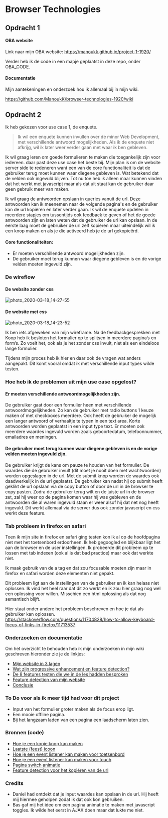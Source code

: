# Browser Technologies 

## Opdracht 1
#### OBA website
Link naar mijn OBA website: https://manoukk.github.io/project-1-1920/

Verder heb ik de code in een mapje geplaatst in deze repo, onder OBA_CODE. 

#### Documentatie
Mijn aantekeningen en onderzoek hou ik allemaal bij in mijn wiki. 

https://github.com/ManoukK/browser-technologies-1920/wiki

## Opdracht 2
Ik heb gekozen voor use case 1, de enquete. 

> Ik wil een enquete kunnen invullen over de minor Web Development, met verschillende antwoord mogelijkheden. Als ik de enquete niet afkrijg, wil ik later weer verder gaan met waar ik ben gebleven.

Ik wil graag leren om goede formulieren te maken die toegankelijk zijn voor iedereen. daar past deze use case het beste bij. Mijn plan is om de website server side te redeneren want een van de core functionaliteit is dat de gebruiker terug moet kunnen waar diegene gebleven is. Wat betekend dat de velden ook ingevuld blijven. Tot nu toe heb ik alleen maar kunnen vinden dat het werkt met javascript maar als dat uit staat kan de gebruiker daar geen gebruik meer van maken. 

Ik wil graag de antwoorden opslaan in queries vanuit de url. Deze antwoorden kan ik meenemen naar de volgende pagina's en de gebruiker kan de url kopiëren en later verder gaan. Ik wil de enquete opdelen in meerdere stapjes om tussentijds ook feedback te geven of het de goede antwoorden zijn en laten weten dat de gebruiker de url kan opslaan. In de eerste laag moet de gebruiker de url zelf kopiëren maar uiteindelijk wil ik een knop maken en als je die activeerd heb je de url gekopieërd. 

#### Core functionaliteiten: 
- Er moeten verschillende antwoord mogelijkheden zijn. 
- De gebruiker moet terug kunnen waar diegene gebleven is en de vorige velden moeten ingevuld zijn. 

### De wireflow
#### De website zonder css
![photo_2020-03-18_14-27-55](https://user-images.githubusercontent.com/45541885/76965498-b08d2280-6924-11ea-9a1e-1015ae867de0.jpg)

#### De website met css
![photo_2020-03-18_14-23-52](https://user-images.githubusercontent.com/45541885/76965237-3d83ac00-6924-11ea-821e-7869d0743512.jpg)

Ik ben iets afgeweken van mijn wireframe. Na de feedbackgesprekken met Koop heb ik besloten het formulier op te splitsen in meerdere pagina’s en form’s. Zo voelt het, ook als je het zonder css invult, niet als een eindeloos lange formulier. 

Tijdens mijn proces heb ik hier en daar ook de vragen wat anders aangepakt. Dit komt vooral omdat ik met verschillende input types wilde testen. 

### Hoe heb ik de problemen uit mijn use case opgelost?
#### Er moeten verschillende antwoordmogelijkheden zijn.
De gebruiker gaat door een formulier heen met verschillende antwoordmogelijkheden. Zo kan de gebruiker met radio buttons 1 keuze maken of met checkboxes meerdere. Ook heeft de gebruiker de mogelijk een langer antwoord of verhaaltje te typen in een text area. Korte antwoorden worden geplaatst in een input type text. Er moeten ook meerdere waardes ingevuld worden zoals geboortedatum, telefoonnummer, emailadres en meningen. 

#### De gebruiker moet terug kunnen waar diegene gebleven is en de vorige velden moeten ingevuld zijn.
De gebruiker krijgt de kans om pauze te houden van het formulier. De waardes die de gebruiker invult (dit moet je nooit doen met wachtwoorden) worden opgeslagen in de url. Met de submit knop worden de waardes ook daadwerkelijk in de url geplaatst. De gebruiker kan nadat hij op submit heeft geklikt de url opslaan via de copy button of door de url in de browser te copy pasten. Zodra de gebruiker terug wilt en de juiste url in de browser zet, zal hij weer op de pagina komen waar hij was gebleven en de antwoorden die al waren ingevuld staan er weer alsof hij dat net nog heeft ingevuld. Dit werkt allemaal via de server dus ook zonder javascript en css werkt deze feature.   

### Tab probleem in firefox en safari
Toen ik mijn site in firefox en safari ging testen kon ik al op de hoofdpagina niet met het toetsenbord erdoorheen. Ik heb gegoogled en blijkbaar ligt het aan de browser en de user instellingen. Ik probeerde dit probleem op te lossen met tab indexen (ook al is dat bad practice) maar ook dat werkte niet. 

Ik maak gebruik van de a tag en dat zou focusable moeten zijn maar in firefox en safari worden deze elementen niet gepakt.

Dit probleem ligt aan de instellingen van de gebruiker en ik kan helaas niet oplossen. Ik vind het heel raar dat dit zo werkt en ik zou hier graag nog wel een oplossing voor willen. Misschien een html oplossing als dat nog semantisch blijft. 

Hier staat onder andere het probleem beschreven en hoe je dat als gebruiker kan oplossen.
https://stackoverflow.com/questions/11704828/how-to-allow-keyboard-focus-of-links-in-firefox/11713537

### Onderzoeken en documentatie 
Om het overzicht te behouden heb ik mijn onderzoeken in mijn wiki geschreven hieronder zie je de linkjes:
- [Mijn website in 3 lagen](https://github.com/ManoukK/browser-technologies-1920/wiki/De-website-in-3-lagen---opdracht-2)
- [Wat zijn progressive enhancement en feature detection?](https://github.com/ManoukK/browser-technologies-1920/wiki/Wat-zijn-progressive-enhancement-en-feature-detection%3F)
- [De 8 features testen die we in de les hadden besproken](https://github.com/ManoukK/browser-technologies-1920/wiki/8-features-testen---opdracht-2)
- [Feature detection van mijn website](https://github.com/ManoukK/browser-technologies-1920/wiki/Feature-detection---opdracht-2)
- [Conclusie](https://github.com/ManoukK/browser-technologies-1920/wiki/Conclusie)

### To Do voor als ik meer tijd had voor dit project
- Input van het formulier groter maken als de focus erop ligt. 
- Een mooie offline pagina.
- Bij het langzaam laden van een pagina een laadscherm laten zien. 

### Bronnen (code)
- [Hoe je een kopie knop kan maken](https://stackoverflow.com/questions/37658524/copying-text-of-textarea-in-clipboard-when-button-is-clicked)
- [Laatste (feest) icoon](https://thenounproject.com/search/?q=party&i=1098631)
- [Hoe je een event listener kan maken voor toetsenbord](https://developer.mozilla.org/en-US/docs/Web/API/Document/keypress_event)
- [Hoe je een event listener kan maken voor touch](https://developer.mozilla.org/en-US/docs/Web/API/Touch_events)
- [Pagina switch animatie](https://stackoverflow.com/questions/39513705/make-html-element-disappear-with-css-animation)
- [Feature detection voor het kopiëren van de url](https://stackoverflow.com/questions/36153898/how-to-detect-copy-to-clipboard-functionality-before-using-it)

### Credits 
- Daniel had ontdekt dat je input waardes kan opslaan in de url. Hij heeft mij hiermee geholpen zodat ik dat ook kon gebruiken. 
- Bas gaf mij het idee om een pagina animatie te maken met javascript toggles. Ik wilde het eerst in AJAX doen maar dat lukte me niet.


